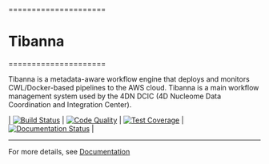 =====================
# Tibanna
=====================

Tibanna is a metadata-aware workflow engine that deploys and monitors CWL/Docker-based pipelines to the AWS cloud. Tibanna is a main workflow management system used by the 4DN DCIC (4D Nucleome Data Coordination and Integration Center).

| [![Build Status](https://travis-ci.org/4dn-dcic/tibanna.svg?branch=master)](https://travis-ci.org/4dn-dcic/tibanna) | [![Code Quality](https://api.codacy.com/project/badge/Grade/d2946b5bc0704e5c9a4893426a7e0314)](https://www.codacy.com/app/4dn/tibanna?utm_source=github.com&amp;utm_medium=referral&amp;utm_content=4dn-dcic/tibanna&amp;utm_campaign=Badge_Grade) | [![Test Coverage](https://api.codacy.com/project/badge/Coverage/d2946b5bc0704e5c9a4893426a7e0314)](https://www.codacy.com/app/4dn/tibanna?utm_source=github.com&amp;utm_medium=referral&amp;utm_content=4dn-dcic/tibanna&amp;utm_campaign=Badge_Coverage) | [![Documentation Status](https://readthedocs.org/projects/tibanna/badge/?version=latest)](https://tibanna.readthedocs.io/en/latest/?badge=latest) |

***

For more details, see [Documentation](http://tibanna.readthedocs.io/en/latest)
